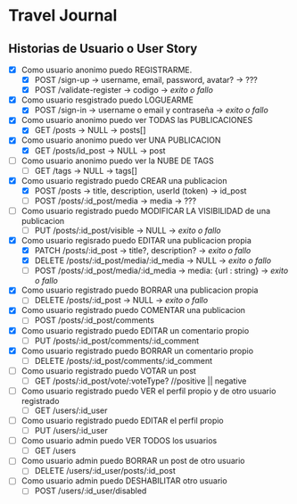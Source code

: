 # Travel Journal

## Historias de Usuario o User Story

- [x] Como usuario anonimo puedo REGISTRARME.
    - [x] POST /sign-up -> username, email, password, avatar? -> ???
    - [x] POST /validate-register -> codigo -> *exito o fallo*

- [x] Como usuario resgistrado puedo LOGUEARME
    - [x] POST /sign-in -> username o email y contraseña -> *exito o fallo*

- [x] Como usuario anonimo puedo ver TODAS las PUBLICACIONES
    - [x] GET /posts -> NULL -> posts[]

- [x] Como usuario anonimo puedo ver UNA PUBLICACION
    - [x] GET /posts/id_post -> NULL -> post

- [ ] Como usuario anonimo puedo ver la NUBE DE TAGS 
    - [ ] GET /tags -> NULL -> tags[]

- [x] Como usuario registrado puedo CREAR una publicacion
    - [x] POST /posts -> title, description, userId (token) -> id_post
    - [ ] POST /posts/:id_post/media -> media -> ???

- [ ] Como usuario registrado puedo MODIFICAR LA VISIBILIDAD de una publicacion
    - [ ] PUT /posts/:id_post/visible -> NULL -> *exito o fallo*

- [x] Como usuario regisrado puedo EDITAR una publicacion propia
    - [x] PATCH /posts/:id_post -> title?, description? -> *exito o fallo* 
    - [x] DELETE /posts/:id_post/media/:id_media -> NULL -> *exito o fallo*
    - [ ] POST /posts/:id_post/media/:id_media -> media: {url : string} -> *exito o fallo*

- [x] Como usuario registrado puedo BORRAR una publicacion propia
    - [ ] DELETE /posts/:id_post -> NULL -> *exito o fallo*

- [x] Como usuario registrado puedo COMENTAR una publicacion
    - [ ] POST /posts/:id_post/comments

- [x] Como usuario registrado puedo EDITAR un comentario propio
    - [ ] PUT /posts/:id_post/comments/:id_comment

- [x] Como usuario registrado puedo BORRAR un comentario propio
    - [ ] DELETE /posts/:id_post/comments/:id_comment

- [ ] Como usuario registrado puedo VOTAR un post
    - [ ] GET /posts/:id_post/vote/:voteType? //positive || negative

- [ ] Como usuario registrado puedo VER el perfil propio y de otro usuario registrado
    - [ ] GET /users/:id_user

- [ ] Como usuario registrado puedo EDITAR el perfil propio
    - [ ] PUT /users/:id_user

- [ ] Como usuario admin puedo VER TODOS los usuarios
    - [ ] GET /users

- [ ] Como usuario admin puedo BORRAR un post de otro usuario
    - [ ] DELETE /users/:id_user/posts/:id_post

- [ ] Como usuario admin puedo DESHABILITAR otro usuario
    - [ ] POST /users/:id_user/disabled 